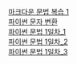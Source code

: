 [마크다운 문법 복습 1](reviews/markdown1.md)
<br>
[파이썬 문자 변환](reviews.python_type.md)
<br>
[파이썬 문법 1일차_1](reviews/python_firstday1.md)
<br>
[파이썬 문법 1일차_2](reviews/python_firstday2.md)
<br>
[파이썬 문법 1일차_3](reviews/python_firstday3.md)
